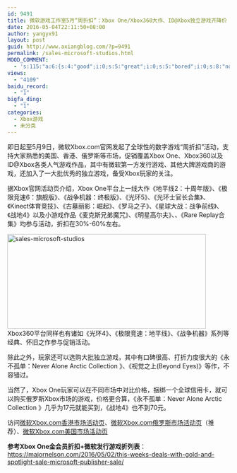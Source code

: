 ```yaml
---
id: 9491
title: 微软游戏工作室5月“周折扣”：Xbox One/Xbox360大作、ID@Xbox独立游戏齐降价
date: 2016-05-04T22:11:50+08:00
author: yangyx91
layout: post
guid: http://www.axiangblog.com/?p=9491
permalink: /sales-microsoft-studios.html
MOOD_COMMENT:
  - 's:115:"a:6:{s:4:"good";i:0;s:5:"great";i:0;s:5:"bored";i:0;s:8:"nonsense";i:0;s:13:"notunderstand";i:0;s:7:"passing";i:0;}";'
views:
  - "4109"
baidu_record:
  - "1"
bigfa_ding:
  - "1"
categories:
  - Xbox游戏
  - 未分类
---
```

即日起至5月9日，微软Xbox.com官网发起了全球性的数字游戏“周折扣”活动，支持大家熟悉的美国、香港、俄罗斯等市场，促销覆盖Xbox One、Xbox360以及ID@Xbox各类人气游戏作品，其中有微软第一方发行游戏、其他大牌游戏商的游戏，还加入了一大批优秀的独立游戏，备受Xbox玩家的关注。

据Xbox官网活动页介绍，Xbox One平台上一线大作《地平线2：十周年版》、《极限竞速6：旗舰版》、《战争机器：终极版》、《光环5》、《光环士官长合集》、《Kinect体育竞技》、《古墓丽影：崛起》、《罗马之子》、《星球大战：战争前线》、《战地4》以及小游戏作品《麦克斯兄弟魔咒》、《明星高尔夫》、、《Rare Replay合集》均参与活动，折扣在30%-60%左右。

<a href="http://www.axiangblog.com/sales-microsoft-studios.html/sales-microsoft-studios" rel="attachment wp-att-9492" target="_blank"  rel="nofollow" ><img loading="lazy" class="aligncenter size-full wp-image-9492" src="http://www.axiangblog.com/wp-content/uploads/2016/05/sales-microsoft-studios.jpg" alt="sales-microsoft-studios" width="450" height="214" /></a>  
Xbox360平台同样也有诸如《光环4》、《极限竞速：地平线》、《战争机器》系列等经典、怀旧之作参与促销活动。

除此之外，玩家还可以选购大批独立游戏，其中有口碑很高、打折力度很大的《永不孤单：Never Alone Arctic Collection 》、《视觉之上(Beyond Eyes)》等作，不容错过。

当然了，Xbox One玩家可以在不同市场中对比价格，捆绑一个全球信用卡，就可以购买俄罗斯Xbox市场的游戏，价格更合算，《永不孤单：Never Alone Arctic Collection 》几乎为17元就能买到，《战地4》也不到70元。

访问<a href="http://www.xbox.com/zh-HK/promotions/sales/microsoft-studios" target="_blank"  rel="nofollow" >微软Xbox.com香港市场活动页</a>、<a href="http://www.xbox.com/ru-RU/promotions/sales/microsoft-studios" target="_blank"  rel="nofollow" >微软Xbox.com俄罗斯市场活动页</a>（推荐）、<a href="http://www.xbox.com/en-US/promotions/sales/microsoft-studios" target="_blank"  rel="nofollow" >微软Xbox.com美国市场活动页</a>

**参考Xbox One金会员折扣+微软发行游戏折列表**：<a href="https://majornelson.com/2016/05/02/this-weeks-deals-with-gold-and-spotlight-sale-microsoft-publisher-sale/" target="_blank"  rel="nofollow" >https://majornelson.com/2016/05/02/this-weeks-deals-with-gold-and-spotlight-sale-microsoft-publisher-sale/</a>